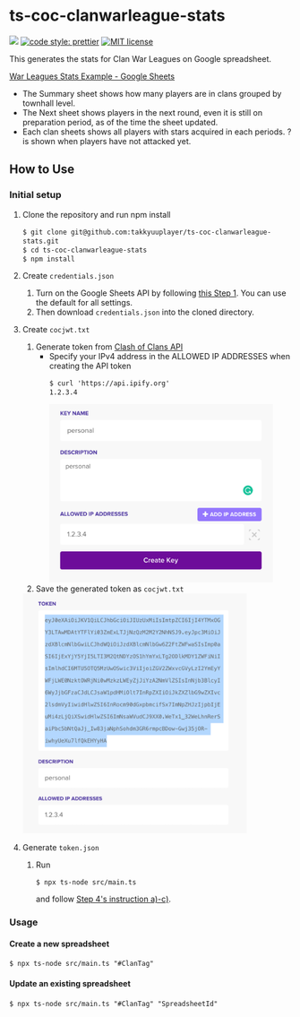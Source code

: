 
# ts-coc-clanwarleague-stats

![](https://github.com/takkyuuplayer/ts-coc-clanwarleague-stats/workflows/CI/badge.svg)
[![code style: prettier](https://img.shields.io/badge/code_style-prettier-ff69b4.svg?style=flat-square)](https://github.com/prettier/prettier)
[![MIT license](https://img.shields.io/badge/License-MIT-blue.svg)](https://lbesson.mit-license.org/)

This generates the stats for Clan War Leagues on Google spreadsheet.

[War Leagues Stats Example \- Google Sheets](https://docs.google.com/spreadsheets/d/1B2E9cuSI4uLWhXlxcq6sp8iQPXF1pt9DLtmh5WHQO6s/edit#gid=1805068306)

* The Summary sheet shows how many players are in clans grouped by townhall level.
* The Next sheet shows players in the next round, even it is still on preparation period, as of the time the sheet updated.
* Each clan sheets shows all players with stars acquired in each periods. ? is shown when players have not attacked yet.

## How to Use

### Initial setup

1. Clone the repository and run npm install
   ```
   $ git clone git@github.com:takkyuuplayer/ts-coc-clanwarleague-stats.git
   $ cd ts-coc-clanwarleague-stats
   $ npm install
   ```
1. Create `credentials.json`
   1. Turn on the Google Sheets API by following [this Step 1](https://developers.google.com/sheets/api/quickstart/nodejs#step_1_turn_on_the). You can use the default for all settings.
   1. Then download `credentials.json` into the cloned directory.
1. Create `cocjwt.txt`
   1. Generate token from [Clash of Clans API](https://developer.clashofclans.com/#/getting-started)
      * Specify your IPv4 address in the ALLOWED IP ADDRESSES when creating the API token
         ```
         $ curl 'https://api.ipify.org'
         1.2.3.4
         ```
         <img alt="Generate CoC API token" src="https://github.com/takkyuuplayer/ts-coc-clanwarleague-stats/raw/master/docs/coc.png" width="400">
    2. Save the generated token as `cocjwt.txt`

      <img alt="Copy CoC API token" src="https://github.com/takkyuuplayer/ts-coc-clanwarleague-stats/raw/master/docs/coc2.png" width="400">
1. Generate `token.json`
   1. Run
      ```
      $ npx ts-node src/main.ts
      ```
      and follow [Step 4's instruction a)-c)](https://developers.google.com/sheets/api/quickstart/nodejs#step_4_run_the_sample).

### Usage

#### Create a new spreadsheet

```
$ npx ts-node src/main.ts "#ClanTag"
```

#### Update an existing spreadsheet

```
$ npx ts-node src/main.ts "#ClanTag" "SpreadsheetId"
```
